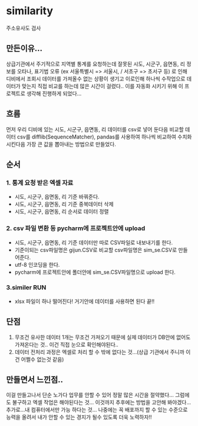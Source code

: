 # similarity
주소유사도 검사
## 만든이유...
상급기관에서 주기적으로 지역별 통계를 요청하는데 
잘못된 시도, 시군구, 읍면동, 리 정보를 오타나, 표기법 오류
(ex 서울특별시 => 서울시,  / 서초구 => 초서구 등) 
로 인해 디비에서 조회시 데이터를 가져올수 없는 상황이 생기고 이로인해
하나씩 수작업으로 데이터가 맞는지 직접 비교를 하는데 많은 시간이 걸렸다..
이를 자동화 시키기 위해 이 프로젝트로 생각해 진행하게 되었다...

## 흐름
먼저 우리 디비에 있는  시도, 시군구, 읍면동, 리 데이터를 csv로 넣어 둔다음
비교할 데이터 csv를 difflib(SequenceMatcher), pandas를 사용하여 하나씩 비교하여 수치화 시킨다음
가장 큰 값을 뽑아내는 방법으로 만들었다.


## 순서
### 1. 통계 요청 받은 엑셀 자료 
- 시도, 시군구, 읍면동, 리 기준 바꿔준다.
- 시도, 시군구, 읍면동, 리 기준 중복데이터 삭제
- 시도, 시군구, 읍면동, 리 순서로 데이터 정렬

### 2. csv 파일 변환 등 pycharm에 프로젝트안에 upload
- 시도, 시군구, 읍면동, 리 기준 데이터만 따로 CSV파일로 내보내기를 한다.
- 기준이되는 csv파일명은 gijun.CSV로 비교할 csv파일명은 sim_se.CSV로 만들어준다.
- utf-8 인코딩을 한다.
- pycharm에 프로젝트안에 폴더안에 sim_se.CSV파일명으로 upload 한다.

### 3.similer RUN
- xlsx 파일이 하나 떨어진다! 거기안에 데이터를 사용하면 된다 끝!!

## 단점
1. 무조건 유사한 데이터 1개는 무조건 가져오기 때문에 실제 데이터가 DB안에 없어도 가져온다는 것.. 이건 직접 눈으로 확인해야된다..
2. 데이터 전처리 과정은 엑셀로 처리 할 수 밖에 없다는 것...(상급 기관에서 주니까 이건 어쩔수 없는것 같음)

## 만들면서 느낀점..
이걸 만들고나서 단순 노가다 업무를 안할 수 있어 정말 많은 시간을 절약했다...
그럼에도 불구하고 엑셀 작업은 해야된다는 것... 이것까지 추후에는 방법을 고안해 봐야겠다...
추가로...내 컴퓨터에서만 가능 하다는 것... 
나중에는 꼭 배포까지 할 수 있는 수준으로 능력을 올려서 내가 안할 수 있는 경지가 될수 있도록 더욱 노력하자!!
